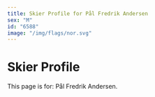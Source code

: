 ```yaml
---
title: Skier Profile for Pål Fredrik Andersen
sex: "M"
id: "6588"
image: "/img/flags/nor.svg" 
---
```


# Skier Profile

This page is for: Pål Fredrik Andersen.
    